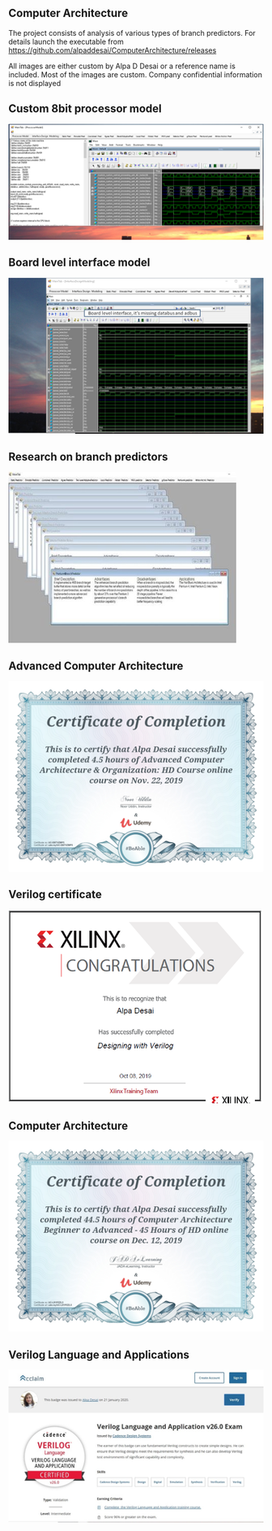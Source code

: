 ## Computer Architecture

The project consists of analysis of various types of branch predictors. For details launch the executable from https://github.com/alpaddesai/ComputerArchitecture/releases 

All images are either custom by Alpa D Desai or a reference name is included. Most of the images are custom. Company confidential information is not displayed 

## Custom 8bit processor model
![image](MainTabImage.png)

## Board level interface model
![image](boardlevelinterface.png)

## Research on branch predictors
![Image of branch predictors](ImageCompArch.jpg)

## Advanced Computer Architecture
![image](UC-DBTVZMP5.jpg)

## Verilog certificate
![image](Xilinx.png)

## Computer Architecture
![image](ComputerArchitectureAdvanced.jpg)

## Verilog Language and Applications
![image](VerilogLanguageandApplication.jpg)
